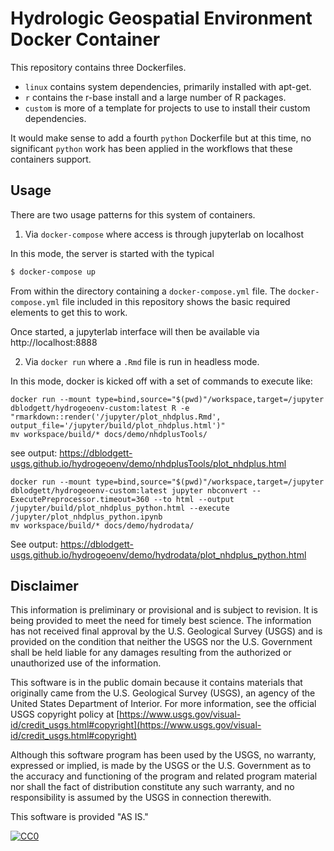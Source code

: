 # Hydrologic Geospatial Environment Docker Container

This repository contains three Dockerfiles.
- `linux` contains system dependencies, primarily installed with apt-get.
- `r` contains the r-base install and a large number of R packages.
- `custom` is more of a template for projects to use to install their custom dependencies.

It would make sense to add a fourth `python` Dockerfile but at this time, no significant `python` work has been applied in the workflows that these containers support.

## Usage
 
There are two usage patterns for this system of containers.

1. Via `docker-compose` where access is through jupyterlab on localhost

In this mode, the server is started with the typical 

```bash
$ docker-compose up
```

From within the directory containing a `docker-compose.yml` file. The `docker-compose.yml` file included in this repository shows the basic required elements to get this to work.

Once started, a jupyterlab interface will then be available via http://localhost:8888

2. Via `docker run` where a `.Rmd` file is run in headless mode.

In this mode, docker is kicked off with a set of commands to execute like:

```
docker run --mount type=bind,source="$(pwd)"/workspace,target=/jupyter dblodgett/hydrogeoenv-custom:latest R -e "rmarkdown::render('/jupyter/plot_nhdplus.Rmd', output_file='/jupyter/build/plot_nhdplus.html')"
mv workspace/build/* docs/demo/nhdplusTools/
```
see output: https://dblodgett-usgs.github.io/hydrogeoenv/demo/nhdplusTools/plot_nhdplus.html

```
docker run --mount type=bind,source="$(pwd)"/workspace,target=/jupyter dblodgett/hydrogeoenv-custom:latest jupyter nbconvert --ExecutePreprocessor.timeout=360 --to html --output /jupyter/build/plot_nhdplus_python.html --execute /jupyter/plot_nhdplus_python.ipynb
mv workspace/build/* docs/demo/hydrodata/
````
See output: https://dblodgett-usgs.github.io/hydrogeoenv/demo/hydrodata/plot_nhdplus_python.html

## Disclaimer

This information is preliminary or provisional and is subject to revision. It is being provided to meet the need for timely best science. The information has not received final approval by the U.S. Geological Survey (USGS) and is provided on the condition that neither the USGS nor the U.S. Government shall be held liable for any damages resulting from the authorized or unauthorized use of the information.

This software is in the public domain because it contains materials that originally came from the U.S. Geological Survey  (USGS), an agency of the United States Department of Interior. For more information, see the official USGS copyright policy at [https://www.usgs.gov/visual-id/credit_usgs.html#copyright](https://www.usgs.gov/visual-id/credit_usgs.html#copyright)

Although this software program has been used by the USGS, no warranty, expressed or implied, is made by the USGS or the U.S. Government as to the accuracy and functioning of the program and related program material nor shall the fact of distribution constitute any such warranty, and no responsibility is assumed by the USGS in connection therewith.

This software is provided "AS IS."

 [
    ![CC0](https://i.creativecommons.org/p/zero/1.0/88x31.png)
  ](https://creativecommons.org/publicdomain/zero/1.0/)